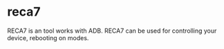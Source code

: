 # reca7
RECA7 is an tool works with ADB. RECA7 can be used for controlling your device, rebooting on modes.

